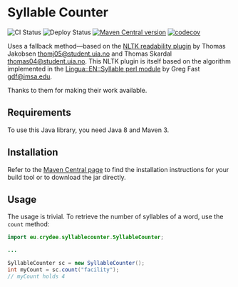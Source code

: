 # Syllable Counter

![CI Status](https://github.com/m09/syllable-counter/workflows/CI/badge.svg)
![Deploy Status](https://github.com/m09/syllable-counter/workflows/Deploy/badge.svg)
[![Maven Central version](https://img.shields.io/maven-central/v/eu.crydee/syllable-counter.svg)](https://search.maven.org/search?q=g:eu.crydee%20a:syllable-counter)
[![codecov](https://codecov.io/gh/m09/syllable-counter/branch/master/graph/badge.svg)](https://codecov.io/gh/m09/syllable-counter)

Uses a fallback method—based on the [NLTK readability plugin][nltk] by Thomas Jakobsen <thomj05@student.uia.no> and Thomas Skardal <thomas04@student.uia.no>. This NLTK plugin is itself based on the algorithm implemented in the [Lingua::EN::Syllable perl module][perl] by Greg Fast <gdf@imsa.edu>.

Thanks to them for making their work available.

[nltk]: https://github.com/nltk/nltk_contrib/blob/master/nltk_contrib/readability/syllables_en.py
[perl]: http://search.cpan.org/~neilb/Lingua-EN-Syllable-0.26/

## Requirements

To use this Java library, you need Java 8 and Maven 3.

## Installation

Refer to the [Maven Central page](https://search.maven.org/search?q=g:eu.crydee%20a:syllable-counter) to find the installation instructions for your build tool or to download the jar directly.

## Usage

The usage is trivial. To retrieve the number of syllables of a word, use the `count` method:

```java
import eu.crydee.syllablecounter.SyllableCounter;

...

SyllableCounter sc = new SyllableCounter();
int myCount = sc.count("facility");
// myCount holds 4
```

